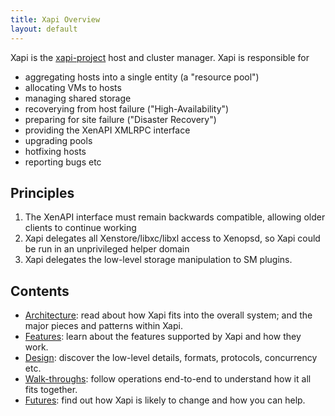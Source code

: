 ```yaml
---
title: Xapi Overview
layout: default
---
```

Xapi is the [xapi-project](http://github.com/xapi-project) host and cluster manager.
Xapi is responsible for
- aggregating hosts into a single entity (a "resource pool")
- allocating VMs to hosts
- managing shared storage
- recoverying from host failure ("High-Availability")
- preparing for site failure ("Disaster Recovery")
- providing the XenAPI XMLRPC interface
- upgrading pools
- hotfixing hosts
- reporting bugs
etc

## Principles

1. The XenAPI interface must remain backwards compatible, allowing older
   clients to continue working
2. Xapi delegates all Xenstore/libxc/libxl access to Xenopsd, so Xapi could
   be run in an unprivileged helper domain
3. Xapi delegates the low-level storage manipulation to SM plugins.

## Contents

- [Architecture](architecture/README.md): read about how Xapi fits into
  the overall system; and the major pieces and patterns within Xapi.
- [Features](features/README.md): learn about the features supported by Xapi and
  how they work.
- [Design](design/README.md): discover the low-level details, formats, protocols,
  concurrency etc.
- [Walk-throughs](walk-throughs/README.md): follow operations end-to-end to
  understand how it all fits together.
- [Futures](futures/README.md): find out how Xapi is likely to change and
  how you can help.
